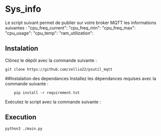 # Sys_info
Le script suivant permet de publier sur votre broker MQTT les informations suivantes :
    "cpu_freq_current": 
    "cpu_freq_min": 
    "cpu_freq_max": 
    "cpu_usage": 
    "cpu_temp": 
    "ram_utilization": 

## Instalation 
Clônez le dépôt avec la commande suivante :

```bach
git clone https://github.com/zellio22/psutil_mqtt
```
##Instalation des dependances
Installez les dépendances requises avec la commande suivante :
```bach
    pip install -r requirement.txt
```
Exécutez le script avec la commande suivante :
## Execution 
```bash 
python3 ./main.py
```
